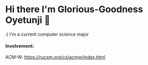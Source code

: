 # Hi there I'm Glorious-Goodness Oyetunji 👋
:)
I'm a current computer science major
#### Involvement: 
ACM-W: https://rucsm.org/cs/acmw/index.html
<!--
**gloriousoysetunji/gloriousoyetunji** is a ✨ _special_ ✨ repository because its `README.md` (this file) appears on your GitHub profile.
Here are some ideas to get you started:
- 🔭 I’m currently working on ...
- 🌱 I’m currently learning ...
- 👯 I’m looking to collaborate on ...
- 🤔 I’m looking for help with ...
- 💬 Ask me about ...
- 📫 How to reach me: ...
- 😄 Pronouns: ...
- ⚡ Fun fact: ...
-->

